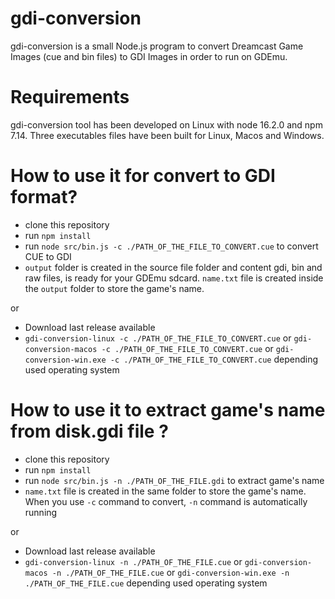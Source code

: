 # gdi-conversion
gdi-conversion is a small Node.js program to convert Dreamcast Game Images (cue and bin files) to GDI Images in order to run on GDEmu. 

# Requirements
gdi-conversion tool has been developed on Linux with node 16.2.0 and npm 7.14. Three executables files have been built for Linux, Macos and Windows.

# How to use it for convert to GDI format?
- clone this repository
- run `npm install`
- run `node src/bin.js -c ./PATH_OF_THE_FILE_TO_CONVERT.cue` to convert CUE to GDI
- `output` folder is created in the source file folder and content gdi, bin and raw files, is ready for your GDEmu sdcard. `name.txt` file is created inside the `output` folder to store the game's name.

or 

- Download last release available
- `gdi-conversion-linux -c ./PATH_OF_THE_FILE_TO_CONVERT.cue` or `gdi-conversion-macos -c ./PATH_OF_THE_FILE_TO_CONVERT.cue` or `gdi-conversion-win.exe -c ./PATH_OF_THE_FILE_TO_CONVERT.cue` depending used operating system

# How to use it to extract game's name from disk.gdi file ?
- clone this repository
- run `npm install`
- run `node src/bin.js -n ./PATH_OF_THE_FILE.gdi` to extract game's name
- `name.txt` file is created in the same folder to store the game's name. When you use `-c` command to convert, `-n` command is automatically running

or 

- Download last release available
- `gdi-conversion-linux -n ./PATH_OF_THE_FILE.cue` or `gdi-conversion-macos -n ./PATH_OF_THE_FILE.cue` or `gdi-conversion-win.exe -n ./PATH_OF_THE_FILE.cue` depending used operating system
